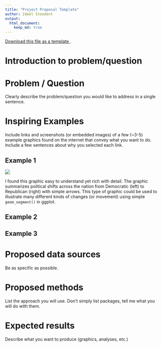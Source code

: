 ```yaml
---
title: "Project Proposal Template"
author: Ideel Stoodent
output: 
  html_document:
    keep_md: true
---
```


[<i class="fa fa-file-code-o fa-1x" aria-hidden="true"></i> Download this file as a template ](Project_ProposalTemplate.Rmd).

# Introduction to problem/question
  
# Problem / Question
Clearly describe the problem/question you would like to address in a single sentence.

# Inspiring Examples

Include links and screenshots (or embedded images) of a few (~3-5) example graphics found on the internet that convey what you want to do.  Include a few sentences about why you selected each link.

## Example 1
![](https://theoreticalecology.files.wordpress.com/2012/05/6307925837_5074118a44_b.jpg)

I found this graphic easy to understand yet rich with detail.  The graphic summarizes political shifts across the nation from Democratic (left) to Republican (right) with simple arrows.  This type of graphic could be used to illustrate many different kinds of changes (or movement) using simple `geom_segment()` in ggplot.

## Example 2

## Example 3


# Proposed data sources

Be as specific as possible.

# Proposed methods

List the approach you will use. Don't simply list packages, tell me what you will do with them.

# Expected results

Describe what you want to produce (graphics, analyses, etc.)
